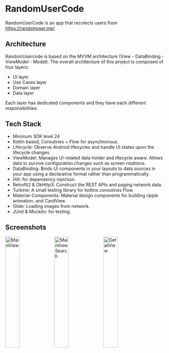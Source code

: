 # RandomUserCode
RandomUserCode is an app that recolects users from https://randomuser.me/

## Architecture
RandomUsercode is based on the MVVM architecture (View - DataBinding - ViewModel - Model).
The overall architecture of this project is composed of four layers:
- UI layer
- Use Cases layer
- Domain layer
- Data layer

Each layer has dedicated components and they have each different responsibilities.

## Tech Stack

- Minimum SDK level 24
- Kotlin based, Coroutines + Flow for asynchronous.
- Lifecycle: Observe Android lifecycles and handle UI states upon the lifecycle changes.
- ViewModel: Manages UI-related data holder and lifecycle aware. Allows data to survive configuration changes such as screen rotations.
- DataBinding: Binds UI components in your layouts to data sources in your app using a declarative format rather than programmatically.
- Hilt: for dependency injection.
- Retrofit2 & OkHttp3: Construct the REST APIs and paging network data.
- Turbine: A small testing library for kotlinx.coroutines Flow.
- Material-Components: Material design components for building ripple animation, and CardView.
- Glide: Loading images from network.
- JUnit & Mockito: for testing.

## Screenshots
<img src="https://github.com/rsanchezdev/RandomUserCode/assets/50987394/4a8bc677-cf60-4422-83f4-eea7207bf18b" alt="MainView" style="height: 30%; width:30%;"/>   <img src="https://github.com/rsanchezdev/RandomUserCode/assets/50987394/849e757b-740e-4c3d-9b85-25d653374bbe" alt="MainView Search" style="height: 30%; width:30%;"/>   <img src="https://github.com/rsanchezdev/RandomUserCode/assets/50987394/b59264fd-3f6b-4916-b2b7-605c3b605f68" alt="DetailView" style="height: 30%; width:30%;"/>


